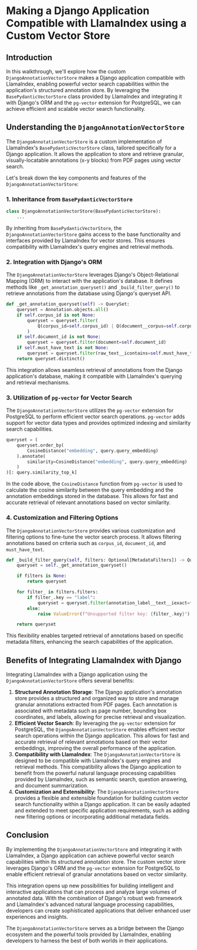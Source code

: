 # Making a Django Application Compatible with LlamaIndex using a Custom Vector Store

## Introduction

In this walkthrough, we'll explore how the custom `DjangoAnnotationVectorStore` makes a Django application compatible with LlamaIndex, enabling powerful vector search capabilities within the application's structured annotation store. By leveraging the `BasePydanticVectorStore` class provided by LlamaIndex and integrating it with Django's ORM and the `pg-vector` extension for PostgreSQL, we can achieve efficient and scalable vector search functionality.

## Understanding the `DjangoAnnotationVectorStore`

The `DjangoAnnotationVectorStore` is a custom implementation of LlamaIndex's `BasePydanticVectorStore` class, tailored specifically for a Django application. It allows the application to store and retrieve granular, visually-locatable annotations (x-y blocks) from PDF pages using vector search.

Let's break down the key components and features of the `DjangoAnnotationVectorStore`:

### 1. Inheritance from `BasePydanticVectorStore`

```python
class DjangoAnnotationVectorStore(BasePydanticVectorStore):
    ...
```

By inheriting from `BasePydanticVectorStore`, the `DjangoAnnotationVectorStore` gains access to the base functionality and interfaces provided by LlamaIndex for vector stores. This ensures compatibility with LlamaIndex's query engines and retrieval methods.

### 2. Integration with Django's ORM

The `DjangoAnnotationVectorStore` leverages Django's Object-Relational Mapping (ORM) to interact with the application's database. It defines methods like `_get_annotation_queryset()` and `_build_filter_query()` to retrieve annotations from the database using Django's queryset API.

```python
def _get_annotation_queryset(self) -> QuerySet:
    queryset = Annotation.objects.all()
    if self.corpus_id is not None:
        queryset = queryset.filter(
            Q(corpus_id=self.corpus_id) | Q(document__corpus=self.corpus_id)
        )
    if self.document_id is not None:
        queryset = queryset.filter(document=self.document_id)
    if self.must_have_text is not None:
        queryset = queryset.filter(raw_text__icontains=self.must_have_text)
    return queryset.distinct()
```

This integration allows seamless retrieval of annotations from the Django application's database, making it compatible with LlamaIndex's querying and retrieval mechanisms.

### 3. Utilization of `pg-vector` for Vector Search

The `DjangoAnnotationVectorStore` utilizes the `pg-vector` extension for PostgreSQL to perform efficient vector search operations. `pg-vector` adds support for vector data types and provides optimized indexing and similarity search capabilities.

```python
queryset = (
    queryset.order_by(
        CosineDistance("embedding", query.query_embedding)
    ).annotate(
        similarity=CosineDistance("embedding", query.query_embedding)
    )
)[: query.similarity_top_k]
```

In the code above, the `CosineDistance` function from `pg-vector` is used to calculate the cosine similarity between the query embedding and the annotation embeddings stored in the database. This allows for fast and accurate retrieval of relevant annotations based on vector similarity.

### 4. Customization and Filtering Options

The `DjangoAnnotationVectorStore` provides various customization and filtering options to fine-tune the vector search process. It allows filtering annotations based on criteria such as `corpus_id`, `document_id`, and `must_have_text`.

```python
def _build_filter_query(self, filters: Optional[MetadataFilters]) -> QuerySet:
    queryset = self._get_annotation_queryset()

    if filters is None:
        return queryset

    for filter_ in filters.filters:
        if filter_.key == "label":
            queryset = queryset.filter(annotation_label__text__iexact=filter_.value)
        else:
            raise ValueError(f"Unsupported filter key: {filter_.key}")

    return queryset
```

This flexibility enables targeted retrieval of annotations based on specific metadata filters, enhancing the search capabilities of the application.

## Benefits of Integrating LlamaIndex with Django

Integrating LlamaIndex with a Django application using the `DjangoAnnotationVectorStore` offers several benefits:

1. **Structured Annotation Storage**: The Django application's annotation store provides a structured and organized way to store and manage granular annotations extracted from PDF pages. Each annotation is associated with metadata such as page number, bounding box coordinates, and labels, allowing for precise retrieval and visualization.
2. **Efficient Vector Search**: By leveraging the `pg-vector` extension for PostgreSQL, the `DjangoAnnotationVectorStore` enables efficient vector search operations within the Django application. This allows for fast and accurate retrieval of relevant annotations based on their vector embeddings, improving the overall performance of the application.
3. **Compatibility with LlamaIndex**: The `DjangoAnnotationVectorStore` is designed to be compatible with LlamaIndex's query engines and retrieval methods. This compatibility allows the Django application to benefit from the powerful natural language processing capabilities provided by LlamaIndex, such as semantic search, question answering, and document summarization.
4. **Customization and Extensibility**: The `DjangoAnnotationVectorStore` provides a flexible and extensible foundation for building custom vector search functionality within a Django application. It can be easily adapted and extended to meet specific application requirements, such as adding new filtering options or incorporating additional metadata fields.

## Conclusion

By implementing the `DjangoAnnotationVectorStore` and integrating it with LlamaIndex, a Django application can achieve powerful vector search capabilities within its structured annotation store. The custom vector store leverages Django's ORM and the `pg-vector` extension for PostgreSQL to enable efficient retrieval of granular annotations based on vector similarity.

This integration opens up new possibilities for building intelligent and interactive applications that can process and analyze large volumes of annotated data. With the combination of Django's robust web framework and LlamaIndex's advanced natural language processing capabilities, developers can create sophisticated applications that deliver enhanced user experiences and insights.

The `DjangoAnnotationVectorStore` serves as a bridge between the Django ecosystem and the powerful tools provided by LlamaIndex, enabling developers to harness the best of both worlds in their applications.

